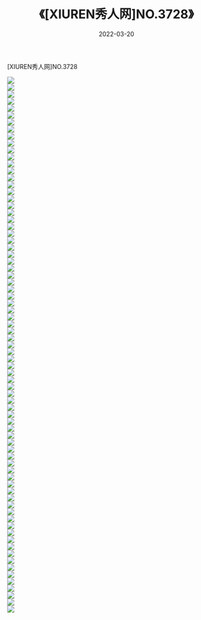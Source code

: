 ﻿---
layout: post
title:  《[XIUREN秀人网]NO.3728》
date:   2022-03-20
img: http://img.660000.xyz/Sharelink/秀人网/秀人网第04部分/[XIUREN秀人网]NO.3728/000.jpg
categories: [美女, 清纯, 唯美]
---

[XIUREN秀人网]NO.3728

 ![](http://img.660000.xyz/Sharelink/秀人网/秀人网第04部分/[XIUREN秀人网]NO.3728/001.jpg) <br>![](http://img.660000.xyz/Sharelink/秀人网/秀人网第04部分/[XIUREN秀人网]NO.3728/002.jpg) <br>![](http://img.660000.xyz/Sharelink/秀人网/秀人网第04部分/[XIUREN秀人网]NO.3728/003.jpg) <br>![](http://img.660000.xyz/Sharelink/秀人网/秀人网第04部分/[XIUREN秀人网]NO.3728/004.jpg) <br>![](http://img.660000.xyz/Sharelink/秀人网/秀人网第04部分/[XIUREN秀人网]NO.3728/005.jpg) <br>![](http://img.660000.xyz/Sharelink/秀人网/秀人网第04部分/[XIUREN秀人网]NO.3728/006.jpg) <br>![](http://img.660000.xyz/Sharelink/秀人网/秀人网第04部分/[XIUREN秀人网]NO.3728/007.jpg) <br>![](http://img.660000.xyz/Sharelink/秀人网/秀人网第04部分/[XIUREN秀人网]NO.3728/008.jpg) <br>![](http://img.660000.xyz/Sharelink/秀人网/秀人网第04部分/[XIUREN秀人网]NO.3728/009.jpg) <br>![](http://img.660000.xyz/Sharelink/秀人网/秀人网第04部分/[XIUREN秀人网]NO.3728/010.jpg) <br>![](http://img.660000.xyz/Sharelink/秀人网/秀人网第04部分/[XIUREN秀人网]NO.3728/011.jpg) <br>![](http://img.660000.xyz/Sharelink/秀人网/秀人网第04部分/[XIUREN秀人网]NO.3728/012.jpg) <br>![](http://img.660000.xyz/Sharelink/秀人网/秀人网第04部分/[XIUREN秀人网]NO.3728/013.jpg) <br>![](http://img.660000.xyz/Sharelink/秀人网/秀人网第04部分/[XIUREN秀人网]NO.3728/014.jpg) <br>![](http://img.660000.xyz/Sharelink/秀人网/秀人网第04部分/[XIUREN秀人网]NO.3728/015.jpg) <br>![](http://img.660000.xyz/Sharelink/秀人网/秀人网第04部分/[XIUREN秀人网]NO.3728/016.jpg) <br>![](http://img.660000.xyz/Sharelink/秀人网/秀人网第04部分/[XIUREN秀人网]NO.3728/017.jpg) <br>![](http://img.660000.xyz/Sharelink/秀人网/秀人网第04部分/[XIUREN秀人网]NO.3728/018.jpg) <br>![](http://img.660000.xyz/Sharelink/秀人网/秀人网第04部分/[XIUREN秀人网]NO.3728/019.jpg) <br>![](http://img.660000.xyz/Sharelink/秀人网/秀人网第04部分/[XIUREN秀人网]NO.3728/020.jpg) <br>![](http://img.660000.xyz/Sharelink/秀人网/秀人网第04部分/[XIUREN秀人网]NO.3728/021.jpg) <br>![](http://img.660000.xyz/Sharelink/秀人网/秀人网第04部分/[XIUREN秀人网]NO.3728/022.jpg) <br>![](http://img.660000.xyz/Sharelink/秀人网/秀人网第04部分/[XIUREN秀人网]NO.3728/023.jpg) <br>![](http://img.660000.xyz/Sharelink/秀人网/秀人网第04部分/[XIUREN秀人网]NO.3728/024.jpg) <br>![](http://img.660000.xyz/Sharelink/秀人网/秀人网第04部分/[XIUREN秀人网]NO.3728/025.jpg) <br>![](http://img.660000.xyz/Sharelink/秀人网/秀人网第04部分/[XIUREN秀人网]NO.3728/026.jpg) <br>![](http://img.660000.xyz/Sharelink/秀人网/秀人网第04部分/[XIUREN秀人网]NO.3728/027.jpg) <br>![](http://img.660000.xyz/Sharelink/秀人网/秀人网第04部分/[XIUREN秀人网]NO.3728/028.jpg) <br>![](http://img.660000.xyz/Sharelink/秀人网/秀人网第04部分/[XIUREN秀人网]NO.3728/029.jpg) <br>![](http://img.660000.xyz/Sharelink/秀人网/秀人网第04部分/[XIUREN秀人网]NO.3728/030.jpg) <br>![](http://img.660000.xyz/Sharelink/秀人网/秀人网第04部分/[XIUREN秀人网]NO.3728/031.jpg) <br>![](http://img.660000.xyz/Sharelink/秀人网/秀人网第04部分/[XIUREN秀人网]NO.3728/032.jpg) <br>![](http://img.660000.xyz/Sharelink/秀人网/秀人网第04部分/[XIUREN秀人网]NO.3728/033.jpg) <br>![](http://img.660000.xyz/Sharelink/秀人网/秀人网第04部分/[XIUREN秀人网]NO.3728/034.jpg) <br>![](http://img.660000.xyz/Sharelink/秀人网/秀人网第04部分/[XIUREN秀人网]NO.3728/035.jpg) <br>![](http://img.660000.xyz/Sharelink/秀人网/秀人网第04部分/[XIUREN秀人网]NO.3728/036.jpg) <br>![](http://img.660000.xyz/Sharelink/秀人网/秀人网第04部分/[XIUREN秀人网]NO.3728/037.jpg) <br>![](http://img.660000.xyz/Sharelink/秀人网/秀人网第04部分/[XIUREN秀人网]NO.3728/038.jpg) <br>![](http://img.660000.xyz/Sharelink/秀人网/秀人网第04部分/[XIUREN秀人网]NO.3728/039.jpg) <br>![](http://img.660000.xyz/Sharelink/秀人网/秀人网第04部分/[XIUREN秀人网]NO.3728/040.jpg) <br>![](http://img.660000.xyz/Sharelink/秀人网/秀人网第04部分/[XIUREN秀人网]NO.3728/041.jpg) <br>![](http://img.660000.xyz/Sharelink/秀人网/秀人网第04部分/[XIUREN秀人网]NO.3728/042.jpg) <br>![](http://img.660000.xyz/Sharelink/秀人网/秀人网第04部分/[XIUREN秀人网]NO.3728/043.jpg) <br>![](http://img.660000.xyz/Sharelink/秀人网/秀人网第04部分/[XIUREN秀人网]NO.3728/044.jpg) <br>![](http://img.660000.xyz/Sharelink/秀人网/秀人网第04部分/[XIUREN秀人网]NO.3728/045.jpg) <br>![](http://img.660000.xyz/Sharelink/秀人网/秀人网第04部分/[XIUREN秀人网]NO.3728/046.jpg) <br>![](http://img.660000.xyz/Sharelink/秀人网/秀人网第04部分/[XIUREN秀人网]NO.3728/047.jpg) <br>![](http://img.660000.xyz/Sharelink/秀人网/秀人网第04部分/[XIUREN秀人网]NO.3728/048.jpg) <br>![](http://img.660000.xyz/Sharelink/秀人网/秀人网第04部分/[XIUREN秀人网]NO.3728/049.jpg) <br>![](http://img.660000.xyz/Sharelink/秀人网/秀人网第04部分/[XIUREN秀人网]NO.3728/050.jpg) <br>![](http://img.660000.xyz/Sharelink/秀人网/秀人网第04部分/[XIUREN秀人网]NO.3728/051.jpg) <br>![](http://img.660000.xyz/Sharelink/秀人网/秀人网第04部分/[XIUREN秀人网]NO.3728/052.jpg) <br>![](http://img.660000.xyz/Sharelink/秀人网/秀人网第04部分/[XIUREN秀人网]NO.3728/053.jpg) <br>![](http://img.660000.xyz/Sharelink/秀人网/秀人网第04部分/[XIUREN秀人网]NO.3728/054.jpg) <br>![](http://img.660000.xyz/Sharelink/秀人网/秀人网第04部分/[XIUREN秀人网]NO.3728/055.jpg) <br>![](http://img.660000.xyz/Sharelink/秀人网/秀人网第04部分/[XIUREN秀人网]NO.3728/056.jpg) <br>![](http://img.660000.xyz/Sharelink/秀人网/秀人网第04部分/[XIUREN秀人网]NO.3728/057.jpg) <br>![](http://img.660000.xyz/Sharelink/秀人网/秀人网第04部分/[XIUREN秀人网]NO.3728/058.jpg) <br>![](http://img.660000.xyz/Sharelink/秀人网/秀人网第04部分/[XIUREN秀人网]NO.3728/059.jpg) <br>![](http://img.660000.xyz/Sharelink/秀人网/秀人网第04部分/[XIUREN秀人网]NO.3728/060.jpg) <br>![](http://img.660000.xyz/Sharelink/秀人网/秀人网第04部分/[XIUREN秀人网]NO.3728/061.jpg) <br>![](http://img.660000.xyz/Sharelink/秀人网/秀人网第04部分/[XIUREN秀人网]NO.3728/062.jpg) <br>![](http://img.660000.xyz/Sharelink/秀人网/秀人网第04部分/[XIUREN秀人网]NO.3728/063.jpg) <br>![](http://img.660000.xyz/Sharelink/秀人网/秀人网第04部分/[XIUREN秀人网]NO.3728/064.jpg) <br>![](http://img.660000.xyz/Sharelink/秀人网/秀人网第04部分/[XIUREN秀人网]NO.3728/065.jpg) <br>![](http://img.660000.xyz/Sharelink/秀人网/秀人网第04部分/[XIUREN秀人网]NO.3728/066.jpg) <br>![](http://img.660000.xyz/Sharelink/秀人网/秀人网第04部分/[XIUREN秀人网]NO.3728/067.jpg) <br>![](http://img.660000.xyz/Sharelink/秀人网/秀人网第04部分/[XIUREN秀人网]NO.3728/068.jpg) <br>![](http://img.660000.xyz/Sharelink/秀人网/秀人网第04部分/[XIUREN秀人网]NO.3728/069.jpg) <br>![](http://img.660000.xyz/Sharelink/秀人网/秀人网第04部分/[XIUREN秀人网]NO.3728/070.jpg) <br>![](http://img.660000.xyz/Sharelink/秀人网/秀人网第04部分/[XIUREN秀人网]NO.3728/071.jpg) <br>![](http://img.660000.xyz/Sharelink/秀人网/秀人网第04部分/[XIUREN秀人网]NO.3728/072.jpg) <br>![](http://img.660000.xyz/Sharelink/秀人网/秀人网第04部分/[XIUREN秀人网]NO.3728/073.jpg) <br>![](http://img.660000.xyz/Sharelink/秀人网/秀人网第04部分/[XIUREN秀人网]NO.3728/074.jpg) <br>![](http://img.660000.xyz/Sharelink/秀人网/秀人网第04部分/[XIUREN秀人网]NO.3728/075.jpg) <br>![](http://img.660000.xyz/Sharelink/秀人网/秀人网第04部分/[XIUREN秀人网]NO.3728/076.jpg) <br>![](http://img.660000.xyz/Sharelink/秀人网/秀人网第04部分/[XIUREN秀人网]NO.3728/077.jpg) <br>